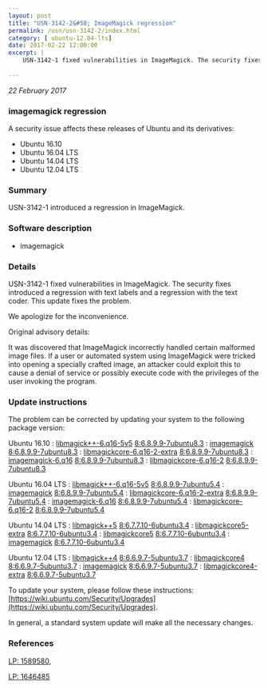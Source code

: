 ```yaml
---
layout: post
title: "USN-3142-2&#58; ImageMagick regression"
permalink: /usn/usn-3142-2/index.html
category: [ ubuntu-12.04-lts]
date: 2017-02-22 12:00:00
excerpt: |
    USN-3142-1 fixed vulnerabilities in ImageMagick. The security fixes introduced a regression with text labels and a regression with the text coder. This update fixes the problem.
    
--- 
```

 
 

*22 February 2017*

### imagemagick regression

A security issue affects these releases of Ubuntu and its derivatives:

* Ubuntu 16.10
* Ubuntu 16.04 LTS
* Ubuntu 14.04 LTS
* Ubuntu 12.04 LTS

### Summary

USN-3142-1 introduced a regression in ImageMagick. 

### Software description

* imagemagick 

### Details

USN-3142-1 fixed vulnerabilities in ImageMagick. The security fixes introduced a regression with text labels and a regression with the text coder. This update fixes the problem.

We apologize for the inconvenience.

Original advisory details:

 It was discovered that ImageMagick incorrectly handled certain malformed image files. If a user or automated system using ImageMagick were tricked into opening a specially crafted image, an attacker could exploit this to cause a denial of service or possibly execute code with the privileges of the user invoking the program. 

### Update instructions

The problem can be corrected by updating your system to the following package version:

Ubuntu 16.10
 : [libmagick++-6.q16-5v5](https://launchpad.net/ubuntu/+source/imagemagick) <span> [8:6.8.9.9-7ubuntu8.3](https://launchpad.net/ubuntu/+source/imagemagick/8:6.8.9.9-7ubuntu8.3) </span> 
 : [imagemagick](https://launchpad.net/ubuntu/+source/imagemagick) <span> [8:6.8.9.9-7ubuntu8.3](https://launchpad.net/ubuntu/+source/imagemagick/8:6.8.9.9-7ubuntu8.3) </span> 
 : [libmagickcore-6.q16-2-extra](https://launchpad.net/ubuntu/+source/imagemagick) <span> [8:6.8.9.9-7ubuntu8.3](https://launchpad.net/ubuntu/+source/imagemagick/8:6.8.9.9-7ubuntu8.3) </span> 
 : [imagemagick-6.q16](https://launchpad.net/ubuntu/+source/imagemagick) <span> [8:6.8.9.9-7ubuntu8.3](https://launchpad.net/ubuntu/+source/imagemagick/8:6.8.9.9-7ubuntu8.3) </span> 
 : [libmagickcore-6.q16-2](https://launchpad.net/ubuntu/+source/imagemagick) <span> [8:6.8.9.9-7ubuntu8.3](https://launchpad.net/ubuntu/+source/imagemagick/8:6.8.9.9-7ubuntu8.3) </span> 

Ubuntu 16.04 LTS
 : [libmagick++-6.q16-5v5](https://launchpad.net/ubuntu/+source/imagemagick) <span> [8:6.8.9.9-7ubuntu5.4](https://launchpad.net/ubuntu/+source/imagemagick/8:6.8.9.9-7ubuntu5.4) </span> 
 : [imagemagick](https://launchpad.net/ubuntu/+source/imagemagick) <span> [8:6.8.9.9-7ubuntu5.4](https://launchpad.net/ubuntu/+source/imagemagick/8:6.8.9.9-7ubuntu5.4) </span> 
 : [libmagickcore-6.q16-2-extra](https://launchpad.net/ubuntu/+source/imagemagick) <span> [8:6.8.9.9-7ubuntu5.4](https://launchpad.net/ubuntu/+source/imagemagick/8:6.8.9.9-7ubuntu5.4) </span> 
 : [imagemagick-6.q16](https://launchpad.net/ubuntu/+source/imagemagick) <span> [8:6.8.9.9-7ubuntu5.4](https://launchpad.net/ubuntu/+source/imagemagick/8:6.8.9.9-7ubuntu5.4) </span> 
 : [libmagickcore-6.q16-2](https://launchpad.net/ubuntu/+source/imagemagick) <span> [8:6.8.9.9-7ubuntu5.4](https://launchpad.net/ubuntu/+source/imagemagick/8:6.8.9.9-7ubuntu5.4) </span> 

Ubuntu 14.04 LTS
 : [libmagick++5](https://launchpad.net/ubuntu/+source/imagemagick) <span> [8:6.7.7.10-6ubuntu3.4](https://launchpad.net/ubuntu/+source/imagemagick/8:6.7.7.10-6ubuntu3.4) </span> 
 : [libmagickcore5-extra](https://launchpad.net/ubuntu/+source/imagemagick) <span> [8:6.7.7.10-6ubuntu3.4](https://launchpad.net/ubuntu/+source/imagemagick/8:6.7.7.10-6ubuntu3.4) </span> 
 : [libmagickcore5](https://launchpad.net/ubuntu/+source/imagemagick) <span> [8:6.7.7.10-6ubuntu3.4](https://launchpad.net/ubuntu/+source/imagemagick/8:6.7.7.10-6ubuntu3.4) </span> 
 : [imagemagick](https://launchpad.net/ubuntu/+source/imagemagick) <span> [8:6.7.7.10-6ubuntu3.4](https://launchpad.net/ubuntu/+source/imagemagick/8:6.7.7.10-6ubuntu3.4) </span> 

Ubuntu 12.04 LTS
 : [libmagick++4](https://launchpad.net/ubuntu/+source/imagemagick) <span> [8:6.6.9.7-5ubuntu3.7](https://launchpad.net/ubuntu/+source/imagemagick/8:6.6.9.7-5ubuntu3.7) </span> 
 : [libmagickcore4](https://launchpad.net/ubuntu/+source/imagemagick) <span> [8:6.6.9.7-5ubuntu3.7](https://launchpad.net/ubuntu/+source/imagemagick/8:6.6.9.7-5ubuntu3.7) </span> 
 : [imagemagick](https://launchpad.net/ubuntu/+source/imagemagick) <span> [8:6.6.9.7-5ubuntu3.7](https://launchpad.net/ubuntu/+source/imagemagick/8:6.6.9.7-5ubuntu3.7) </span> 
 : [libmagickcore4-extra](https://launchpad.net/ubuntu/+source/imagemagick) <span> [8:6.6.9.7-5ubuntu3.7](https://launchpad.net/ubuntu/+source/imagemagick/8:6.6.9.7-5ubuntu3.7) </span> 

To update your system, please follow these instructions: [https://wiki.ubuntu.com/Security/Upgrades](https://wiki.ubuntu.com/Security/Upgrades).

In general, a standard system update will make all the necessary changes. 

### References

 
 [LP: 1589580](https://launchpad.net/bugs/1589580), 

 [LP: 1646485](https://launchpad.net/bugs/1646485)
 

